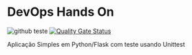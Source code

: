 # DevOps Hands On

![github teste](https://github.com/rmurakami/devopslab/actions/workflows/pipeline.yml/badge.svg?branch=main)  [![Quality Gate Status](https://sonarcloud.io/api/project_badges/measure?project=rmurakami_devopslab&metric=alert_status)](https://sonarcloud.io/summary/new_code?id=rmurakami_devopslab)


Aplicação Simples em Python/Flask com teste usando Unittest


